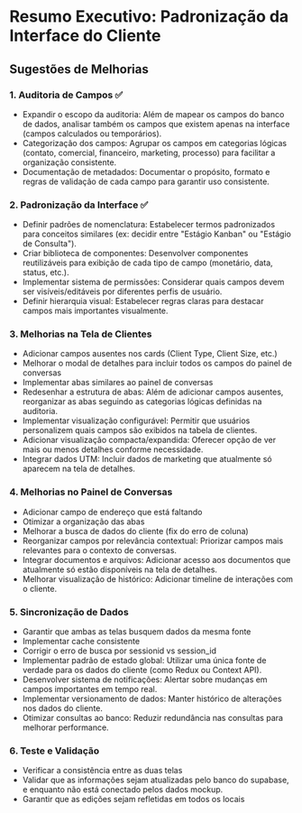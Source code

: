 # Resumo Executivo: Padronização da Interface do Cliente

## Sugestões de Melhorias 

### 1. Auditoria de Campos ✅
- Expandir o escopo da auditoria: Além de mapear os campos do banco de dados, analisar também os campos que existem apenas na interface (campos calculados ou temporários). 
- Categorização dos campos: Agrupar os campos em categorias lógicas (contato, comercial, financeiro, marketing, processo) para facilitar a organização consistente. 
- Documentação de metadados: Documentar o propósito, formato e regras de validação de cada campo para garantir uso consistente. 

### 2. Padronização da Interface ✅
- Definir padrões de nomenclatura: Estabelecer termos padronizados para conceitos similares (ex: decidir entre "Estágio Kanban" ou "Estágio de Consulta"). 
- Criar biblioteca de componentes: Desenvolver componentes reutilizáveis para exibição de cada tipo de campo (monetário, data, status, etc.). 
- Implementar sistema de permissões: Considerar quais campos devem ser visíveis/editáveis por diferentes perfis de usuário. 
- Definir hierarquia visual: Estabelecer regras claras para destacar campos mais importantes visualmente. 

### 3. Melhorias na Tela de Clientes 
- Adicionar campos ausentes nos cards (Client Type, Client Size, etc.)
- Melhorar o modal de detalhes para incluir todos os campos do painel de conversas
- Implementar abas similares ao painel de conversas
- Redesenhar a estrutura de abas: Além de adicionar campos ausentes, reorganizar as abas seguindo as categorias lógicas definidas na auditoria. 
- Implementar visualização configurável: Permitir que usuários personalizem quais campos são exibidos na tabela de clientes. 
- Adicionar visualização compacta/expandida: Oferecer opção de ver mais ou menos detalhes conforme necessidade. 
- Integrar dados UTM: Incluir dados de marketing que atualmente só aparecem na tela de detalhes. 

### 4. Melhorias no Painel de Conversas 
- Adicionar campo de endereço que está faltando
- Otimizar a organização das abas
- Melhorar a busca de dados do cliente (fix do erro de coluna)
- Reorganizar campos por relevância contextual: Priorizar campos mais relevantes para o contexto de conversas. 
- Integrar documentos e arquivos: Adicionar acesso aos documentos que atualmente só estão disponíveis na tela de detalhes. 
- Melhorar visualização de histórico: Adicionar timeline de interações com o cliente. 

### 5. Sincronização de Dados 
- Garantir que ambas as telas busquem dados da mesma fonte
- Implementar cache consistente
- Corrigir o erro de busca por sessionid vs session_id
- Implementar padrão de estado global: Utilizar uma única fonte de verdade para os dados do cliente (como Redux ou Context API). 
- Desenvolver sistema de notificações: Alertar sobre mudanças em campos importantes em tempo real. 
- Implementar versionamento de dados: Manter histórico de alterações nos dados do cliente. 
- Otimizar consultas ao banco: Reduzir redundância nas consultas para melhorar performance. 

### 6. Teste e Validação 
- Verificar a consistência entre as duas telas
- Validar que as informações sejam atualizadas pelo banco do supabase, e enquanto não está conectado pelos dados mockup.
- Garantir que as edições sejam refletidas em todos os locais